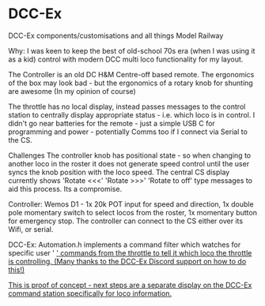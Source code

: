# DCC-Ex
DCC-Ex components/customisations and all things Model Railway

Why: I was keen to keep the best of old-school 70s era (when I was using it as a kid) control with modern DCC multi loco functionality for my layout.


The Controller is an old DC H&M Centre-off based remote. The ergonomics of the box may look bad - but the ergonomics of a rotary knob for shunting are awesome (In my opinion of course)

The throttle has no local display, instead passes messages to the control station to centrally display appropriate status - i.e. which loco is in control.
I didn't go near batteries for the remote - just a simple USB C for programming and power - potentially Comms too if I connect via Serial to the CS.


Challenges
  The controller knob has positional state - so when changing to another loco in the roster it does not generate speed control until the user syncs the knob position with the loco speed. The central CS display currently shows 'Rotate <<<' 'Rotate >>>' 'Rotate to off' type messages to aid this process. Its a compromise.

Controller: 
   Wemos D1 - 1x 20k POT input for speed and direction, 1x double pole momentary switch to select locos from the roster, 1x momentary button for emergency stop.
   The controller can connect to the CS either over its Wifi, or serial.
   
DCC-Ex:
  Automation.h implements a command filter which watches for specific user ' <U n1 n2 n3> ' commands from the throttle to tell it which loco the throttle is controlling. (Many thanks to the DCC-Ex Discord support on how to do this!)


This is proof of concept - next steps are a separate display on the DCC-Ex command station specifically for loco information.
